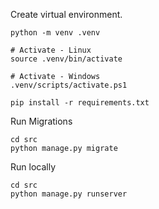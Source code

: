 Create virtual environment.

```
python -m venv .venv

# Activate - Linux
source .venv/bin/activate

# Activate - Windows
.venv/scripts/activate.ps1

pip install -r requirements.txt
```

Run Migrations
```
cd src
python manage.py migrate
```

Run locally

```
cd src
python manage.py runserver
```
